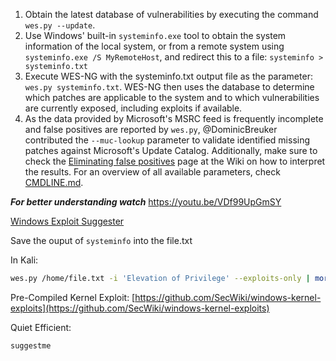 1.  Obtain the latest database of vulnerabilities by executing the command `wes.py --update`.
2.  Use Windows' built-in `systeminfo.exe` tool to obtain the system information of the local system, or from a remote system using `systeminfo.exe /S MyRemoteHost`, and redirect this to a file: `systeminfo > systeminfo.txt`
3.  Execute WES-NG with the systeminfo.txt output file as the parameter: `wes.py systeminfo.txt`. WES-NG then uses the database to determine which patches are applicable to the system and to which vulnerabilities are currently exposed, including exploits if available.
4.  As the data provided by Microsoft's MSRC feed is frequently incomplete and false positives are reported by `wes.py`, @DominicBreuker contributed the `--muc-lookup` parameter to validate identified missing patches against Microsoft's Update Catalog. Additionally, make sure to check the [Eliminating false positives](https://github.com/bitsadmin/wesng/wiki/Eliminating-false-positives) page at the Wiki on how to interpret the results. For an overview of all available parameters, check [CMDLINE.md](https://github.com/bitsadmin/wesng/blob/master/CMDLINE.md).

***For better understanding watch*** https://youtu.be/VDf99UpGmSY


[Windows Exploit Suggester](https://github.com/bitsadmin/wesng)

Save the ouput of `systeminfo` into the file.txt

In Kali:

```bash
wes.py /home/file.txt -i 'Elevation of Privilege' --exploits-only | more
```

Pre-Compiled Kernel Exploit: [https://github.com/SecWiki/windows-kernel-exploits](https://github.com/SecWiki/windows-kernel-exploits)

Quiet Efficient:

```bash
suggestme
```